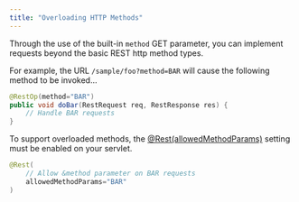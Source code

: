 ```yaml
---
title: "Overloading HTTP Methods"
---
```


Through the use of the built-in `method` GET parameter, you can implement requests beyond the basic REST http method
types.

For example, the URL `/sample/foo?method=BAR` will cause the following method to be invoked...

```java
@RestOp(method="BAR")
public void doBar(RestRequest req, RestResponse res) {
    // Handle BAR requests
}
```

To support overloaded methods, the [@Rest(allowedMethodParams)](API_DOCS/org/apache/juneau/rest/annotation/Rest.html#allowedMethodParams()) setting must be enabled on your servlet.

```java
@Rest(
    // Allow &method parameter on BAR requests
    allowedMethodParams="BAR"
)
```
